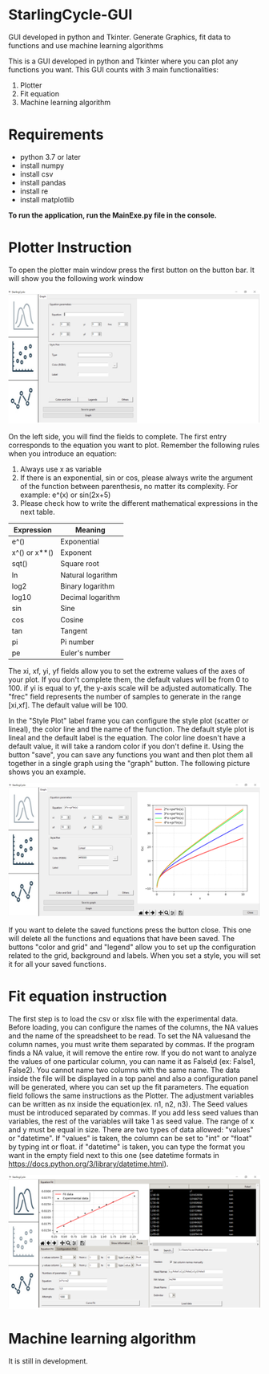 # StarlingCycle-GUI
GUI developed in python and Tkinter. Generate Graphics, fit data to functions and use machine learning algorithms

This is a GUI developed in python and Tkinter where you can plot any functions you want. This GUI counts with 3 main functionalities:
1. Plotter
2. Fit equation
3. Machine learning algorithm

# Requirements

- python 3.7 or later
- install numpy 
- install csv
- install pandas 
- install re 
- install matplotlib 

**To run the application, run the MainExe.py file in the console.**

# Plotter Instruction
To open the plotter main window press the first button on the button bar. It will show you the following work window

![Image text](example1.png)

On the left side, you will find the fields to complete. The first entry  corresponds to the equation you want to plot.
Remember the following rules when you introduce an equation:
1. Always use x as variable
2. If there is an exponential, sin or cos, please always write the argument of the function between parenthesis, no matter its complexity. For example: e^(x) or sin(2x+5)
3. Please check how to write the different mathematical expressions in the next table.

| Expression | Meaning |
| ------------- | ------------- |
| e^() | Exponential |
| x^() or x**()  | Exponent |
| sqt()  | Square root |
| ln  | Natural logarithm |
| log2  | Binary logarithm |
| log10  | Decimal logarithm |
| sin  | Sine |
| cos  | Cosine |
| tan  | Tangent |
| pi  | Pi number |
| pe  | Euler's number |

The xi, xf, yi, yf fields allow you to set the extreme values of the axes of your plot. If you don't complete them, the default values will be from 0 to 100. if yi is equal to yf, the y-axis scale will be adjusted automatically. The "frec" field represents the number of samples to generate in the range [xi,xf]. The default value will be 100. 

In the "Style Plot" label frame you can configure the style plot (scatter or lineal), the color line and the name of the function. The default style plot is lineal and the default label is the equation. The color line doesn't have a default value, it will take a random color if you don't define it.
Using the button "save", you can save any functions you want and then plot them all together in a single graph using the "graph" button. The following picture shows you an example.

![Image text](example2.png)

If you want to delete the saved functions press the button close. This one will delete all the functions and equations that have been saved.
The buttons "color and grid" and "legend" allow you to set up the configuration related to the grid, background and labels. When you set a style, you will set it for all your saved functions.

# Fit equation instruction

The first step is to load the csv or xlsx file with the experimental data. Before loading, you can configure the names of the columns, the NA values ​​and the name of the spreadsheet to be read. To set the NA values ​​and the column names, you must write them separated by commas. If the program finds a NA value, it will remove the entire row. If you do not want to analyze the values of one particular column, you can name it as False\d (ex: False1, False2). You cannot name two columns with the same name.
The data inside the file will be displayed in a top panel and also a configuration panel will be generated, where you can set up the fit parameters. The equation field follows the same instructions as the Plotter. The adjustment variables can be written as nx inside the equation(ex. n1, n2, n3). The Seed values ​​must be  introduced separated by commas. If you add less seed values than variables, the rest of the variables will take 1 as seed value. 
The range of x and y must be equal in size. There are two types of data allowed: "values" ​​or "datetime". If "values" ​​is taken, the column can be set to "int" or "float" by typing int or float. if "datetime" is taken, you can type the format you want in the empty field next to this one (see datetime formats in https://docs.python.org/3/library/datetime.html).

![Image text](example3.png)

# Machine learning algorithm

It is still in development.










